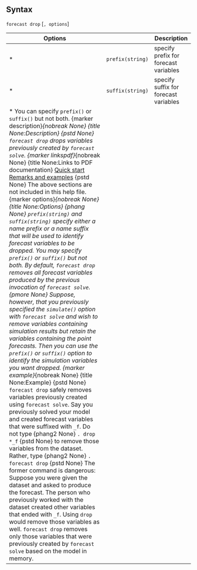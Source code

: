 ## Syntax

`forecast drop` \[`, options`\]

| Options                                                                                                                                                                                                                                                                                                                                                                                                                                                                                                                                                                                                                                                                                                                                                                                                                                                                                                                                                                                                                                                                                                                                                                                                                                                                                                                                                                                                                                                                                                                                                                                                                                                                                                                                                                                                                                                                                                                                                                                                                                                                                                                                                                                                             |                  | Description                           |
|---------------------------------------------------------------------------------------------------------------------------------------------------------------------------------------------------------------------------------------------------------------------------------------------------------------------------------------------------------------------------------------------------------------------------------------------------------------------------------------------------------------------------------------------------------------------------------------------------------------------------------------------------------------------------------------------------------------------------------------------------------------------------------------------------------------------------------------------------------------------------------------------------------------------------------------------------------------------------------------------------------------------------------------------------------------------------------------------------------------------------------------------------------------------------------------------------------------------------------------------------------------------------------------------------------------------------------------------------------------------------------------------------------------------------------------------------------------------------------------------------------------------------------------------------------------------------------------------------------------------------------------------------------------------------------------------------------------------------------------------------------------------------------------------------------------------------------------------------------------------------------------------------------------------------------------------------------------------------------------------------------------------------------------------------------------------------------------------------------------------------------------------------------------------------------------------------------------------|------------------|---------------------------------------|
| \*                                                                                                                                                                                                                                                                                                                                                                                                                                                                                                                                                                                                                                                                                                                                                                                                                                                                                                                                                                                                                                                                                                                                                                                                                                                                                                                                                                                                                                                                                                                                                                                                                                                                                                                                                                                                                                                                                                                                                                                                                                                                                                                                                                                                                  | `prefix(string)` | specify prefix for forecast variables |
| \*                                                                                                                                                                                                                                                                                                                                                                                                                                                                                                                                                                                                                                                                                                                                                                                                                                                                                                                                                                                                                                                                                                                                                                                                                                                                                                                                                                                                                                                                                                                                                                                                                                                                                                                                                                                                                                                                                                                                                                                                                                                                                                                                                                                                                  | `suffix(string)` | specify suffix for forecast variables |
| \* You can specify `prefix()` or `suffix()` but not both. <span options="description">{marker description}_{nobreak None} {title None:Description} {pstd None} `forecast drop` drops variables previously created by `forecast solve`. <span options="linkspdf">{marker linkspdf}_{nobreak None} {title None:Links to PDF documentation} [Quick start](http://www.stata.com/manuals14/tsforecastdropquickstart.pdf) [Remarks and examples](http://www.stata.com/manuals14/tsforecastdropremarksandexamples.pdf) {pstd None} The above sections are not included in this help file. <span options="options">{marker options}_{nobreak None} {title None:Options} {phang None} `prefix(string)` and `suffix(string)` specify either a name prefix or a name suffix that will be used to identify forecast variables to be dropped. You may specify `prefix()` or `suffix()` but not both. By default, `forecast drop` removes all forecast variables produced by the previous invocation of `forecast solve`. {pmore None} Suppose, however, that you previously specified the `simulate()` option with `forecast solve` and wish to remove variables containing simulation results but retain the variables containing the point forecasts. Then you can use the `prefix()` or `suffix()` option to identify the simulation variables you want dropped. <span options="example">{marker example}_{nobreak None} {title None:Example} {pstd None} `forecast drop` safely removes variables previously created using `forecast solve`. Say you previously solved your model and created forecast variables that were suffixed with `_f`. Do not type {phang2 None} `. drop *_f` {pstd None} to remove those variables from the dataset. Rather, type {phang2 None} `. forecast drop` {pstd None} The former command is dangerous: Suppose you were given the dataset and asked to produce the forecast. The person who previously worked with the dataset created other variables that ended with `_f`. Using `drop` would remove those variables as well. `forecast drop` removes only those variables that were previously created by `forecast solve` based on the model in memory. |                  |                                       |
